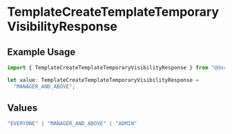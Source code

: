 # TemplateCreateTemplateTemporaryVisibilityResponse

## Example Usage

```typescript
import { TemplateCreateTemplateTemporaryVisibilityResponse } from "@documenso/sdk-typescript/models/operations";

let value: TemplateCreateTemplateTemporaryVisibilityResponse =
  "MANAGER_AND_ABOVE";
```

## Values

```typescript
"EVERYONE" | "MANAGER_AND_ABOVE" | "ADMIN"
```